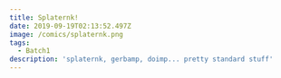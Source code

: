 ```yaml
---
title: Splaternk!
date: 2019-09-19T02:13:52.497Z
image: /comics/splaternk.png
tags:
  - Batch1
description: 'splaternk, gerbamp, doimp... pretty standard stuff'
---
```


